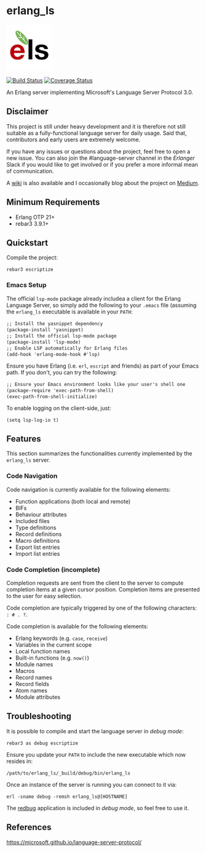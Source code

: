 # erlang_ls

![erlang_ls](images/erlang-ls-logo-small.png?raw=true "Erlang LS")

[![Build Status](https://travis-ci.org/erlang-ls/erlang_ls.svg?branch=master)](https://travis-ci.org/erlang-ls/erlang_ls)
[![Coverage Status](https://coveralls.io/repos/github/erlang-ls/erlang_ls/badge.svg?branch=master)](https://coveralls.io/github/erlang-ls/erlang_ls?branch=master)

An Erlang server implementing Microsoft's Language Server Protocol 3.0.

## Disclaimer

This project is still under heavy development and it is therefore not
still suitable as a fully-functional language server for daily usage.
Said that, contributors and early users are extremely welcome.

If you have any issues or questions about the project, feel free to
open a new issue. You can also join the #language-server channel in
the _Erlanger_ Slack if you would like to get involved or if you
prefer a more informal mean of communication.

A [wiki](https://github.com/erlang-ls/erlang_ls/wiki) is also
available and I occasionally blog about the project on
[Medium](https://medium.com/about-erlang).

## Minimum Requirements

* Erlang OTP 21+
* rebar3 3.9.1+

## Quickstart

Compile the project:

    rebar3 escriptize

### Emacs Setup

The official `lsp-mode` package already includea a client for the
Erlang Language Server, so simply add the following to your `.emacs`
file (assuming the `erlang_ls` executable is available in your `PATH`:

    ;; Install the yasnippet dependency
    (package-install 'yasnippet)
    ;; Install the official lsp-mode package
    (package-install 'lsp-mode)
    ;; Enable LSP automatically for Erlang files
    (add-hook 'erlang-mode-hook #'lsp)

Ensure you have Erlang (i.e. `erl`, `escript` and friends) as part
of your Emacs path. If you don't, you can try the following:

    ;; Ensure your Emacs environment looks like your user's shell one
    (package-require 'exec-path-from-shell)
    (exec-path-from-shell-initialize)

To enable logging on the client-side, just:

    (setq lsp-log-io t)

## Features

This section summarizes the functionalities currently implemented by
the `erlang_ls` server.

### Code Navigation

Code navigation is currently available for the following elements:

* Function applications (both local and remote)
* BIFs
* Behaviour attributes
* Included files
* Type definitions
* Record definitions
* Macro definitions
* Export list entries
* Import list entries

### Code Completion (incomplete)

Completion requests are sent from the client to the server to compute
completion items at a given cursor position. Completion items are
presented to the user for easy selection.

Code completion are typically triggered by one of the following
characters: `: # . ?`.

Code completion is available for the following elements:

* Erlang keywords (e.g. `case`, `receive`)
* Variables in the current scope
* Local function names
* Built-in functions (e.g. `now()`)
* Module names
* Macros
* Record names
* Record fields
* Atom names
* Module attributes

## Troubleshooting

It is possible to compile and start the language server in _debug mode_:

    rebar3 as debug escriptize

Ensure you update your `PATH` to include the new executable which now
resides in:

    /path/to/erlang_ls/_build/debug/bin/erlang_ls

Once an instance of the server is running you can connect to it via:

    erl -sname debug -remsh erlang_ls@[HOSTNAME]

The [redbug](https://github.com/massemanet/redbug) application is
included in _debug mode_, so feel free to use it.

## References

https://microsoft.github.io/language-server-protocol/
